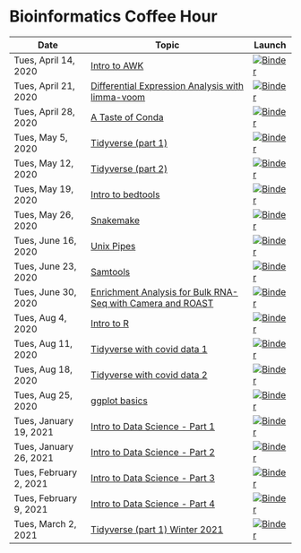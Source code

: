 # Bioinformatics Coffee Hour

| Date | Topic | Launch |
| --- | --- | --- |
| Tues, April 14, 2020 | [Intro to AWK](/intro-to-awk/index.ipynb) | [![Binder](https://mybinder.org/badge_logo.svg)](https://mybinder.org/v2/gh/harvardinformatics/bioinformatics-coffee-hour/2020-04-14_intro-to-awk?urlpath=lab/tree/intro-to-awk/index.ipynb) |
| Tues, April 21, 2020 | [Differential Expression Analysis with limma-voom](/differential-expression-analysis/index.Rmd) | [![Binder](https://mybinder.org/badge_logo.svg)](https://mybinder.org/v2/gh/harvardinformatics/bioinformatics-coffee-hour/2020-04-21_differential-expression-analysis?urlpath=rstudio) |
| Tues, April 28, 2020 | [A Taste of Conda](/taste-of-conda/index.ipynb) | [![Binder](https://mybinder.org/badge_logo.svg)](https://mybinder.org/v2/gh/harvardinformatics/bioinformatics-coffee-hour/2020-04-28_taste-of-conda?urlpath=lab/tree/taste-of-conda/index.ipynb) |
| Tues, May 5, 2020 | [Tidyverse (part 1)](/tidyverse/part1/index.Rmd) | [![Binder](https://mybinder.org/badge_logo.svg)](https://mybinder.org/v2/gh/harvardinformatics/bioinformatics-coffee-hour/2020-05-05_tidyverse_part1?urlpath=rstudio) |
| Tues, May 12, 2020 | [Tidyverse (part 2)](/tidyverse/part2/index.Rmd) | [![Binder](https://mybinder.org/badge_logo.svg)](https://mybinder.org/v2/gh/harvardinformatics/bioinformatics-coffee-hour/2020-05-12_tidyverse_part2?urlpath=rstudio) |
| Tues, May 19, 2020 | [Intro to bedtools](/bedtools/index.ipynb) | [![Binder](https://mybinder.org/badge_logo.svg)](https://mybinder.org/v2/gh/harvardinformatics/bioinformatics-coffee-hour/2020-05-19_bedtools?urlpath=lab/tree/bedtools/index.ipynb) |
| Tues, May 26, 2020 | [Snakemake](/snakemake/index.ipynb) | [![Binder](https://mybinder.org/badge_logo.svg)](https://mybinder.org/v2/gh/harvardinformatics/bioinformatics-coffee-hour/2020-05-26_snakemake?urlpath=lab/tree/snakemake/index.ipynb) |
| Tues, June 16, 2020 | [Unix Pipes](/unix-pipes/index.ipynb) | [![Binder](https://mybinder.org/badge_logo.svg)](https://mybinder.org/v2/gh/harvardinformatics/bioinformatics-coffee-hour/2020-06-16_unix-pipes?urlpath=lab/tree/unix-pipes/index.ipynb) |
| Tues, June 23, 2020 | [Samtools](/samtools/index.ipynb) | [![Binder](https://mybinder.org/badge_logo.svg)](https://mybinder.org/v2/gh/harvardinformatics/bioinformatics-coffee-hour/2020-06-23_samtools?urlpath=lab/tree/samtools/index.ipynb) |
| Tues, June 30, 2020 | [Enrichment Analysis for Bulk RNA-Seq with Camera and ROAST](/enrichment-analysis/index.Rmd) | [![Binder](https://mybinder.org/badge_logo.svg)](https://mybinder.org/v2/gh/harvardinformatics/bioinformatics-coffee-hour/2020-06-30_enrichment-analysis?urlpath=rstudio) |
| Tues, Aug 4, 2020 | [Intro to R](/intro-to-r/index.Rmd) | [![Binder](https://mybinder.org/badge_logo.svg)](https://mybinder.org/v2/gh/harvardinformatics/bioinformatics-coffee-hour/2020-08-04_intro-to-r?urlpath=rstudio) |
| Tues, Aug 11, 2020 | [Tidyverse with covid data 1](/tidyverse_covid_data/part1/tidyverse_1.Rmd) | [![Binder](https://mybinder.org/badge_logo.svg)](https://mybinder.org/v2/gh/harvardinformatics/bioinformatics-coffee-hour/2020-08-11_tidyverse-with-covid-data-1?urlpath=rstudio) |
| Tues, Aug 18, 2020 | [Tidyverse with covid data 2](/tidyverse_covid_data/part2/tidyverse_2.Rmd) | [![Binder](https://mybinder.org/badge_logo.svg)](https://mybinder.org/v2/gh/harvardinformatics/bioinformatics-coffee-hour/2020-08-18_tidyverse-with-covid-data-2?urlpath=rstudio) |
| Tues, Aug 25, 2020 | [ggplot basics](/ggplot-basics/index.Rmd) | [![Binder](https://mybinder.org/badge_logo.svg)](https://mybinder.org/v2/gh/harvardinformatics/bioinformatics-coffee-hour/2020-08-25_ggplot-basics?urlpath=rstudio) |
| Tues, January 19, 2021 | [Intro to Data Science - Part 1](/intro_data_science/part_1/ds_part_1.ipynb) | [![Binder](https://mybinder.org/badge_logo.svg)](https://mybinder.org/v2/gh/harvardinformatics/bioinformatics-coffee-hour/2021-01-19_intro_data_science_1?urlpath=lab/tree/intro_data_science/part_1/ds_part_1.ipynb) |
| Tues, January 26, 2021 | [Intro to Data Science - Part 2](/intro_data_science/part_2/ds_part_2.ipynb) | [![Binder](https://mybinder.org/badge_logo.svg)](https://mybinder.org/v2/gh/harvardinformatics/bioinformatics-coffee-hour/2021-01-26_intro_data_science_2?urlpath=lab/tree/intro_data_science/part_2/ds_part_2.ipynb) |
| Tues, February 2, 2021 | [Intro to Data Science - Part 3](/intro_data_science/part_3/ds_part_3.ipynb) | [![Binder](https://mybinder.org/badge_logo.svg)](https://mybinder.org/v2/gh/harvardinformatics/bioinformatics-coffee-hour/2021-02-02_intro_data_science_3?urlpath=lab/tree/intro_data_science/part_3/ds_part_3.ipynb) |
| Tues, February 9, 2021 | [Intro to Data Science - Part 4](/intro_data_science/part_4/ds_part_4.ipynb) | [![Binder](https://mybinder.org/badge_logo.svg)](https://mybinder.org/v2/gh/harvardinformatics/bioinformatics-coffee-hour/2021-02-09_intro_data_science_4?urlpath=lab/tree/intro_data_science/part_4/ds_part_4.ipynb) |
| Tues, March 2, 2021 | [Tidyverse (part 1) Winter 2021](/tidyverse/part1/index.Rmd) | [![Binder](https://mybinder.org/badge_logo.svg)](https://mybinder.org/v2/gh/harvardinformatics/bioinformatics-coffee-hour/2020-05-05_tidyverse_part1?urlpath=rstudio) |
